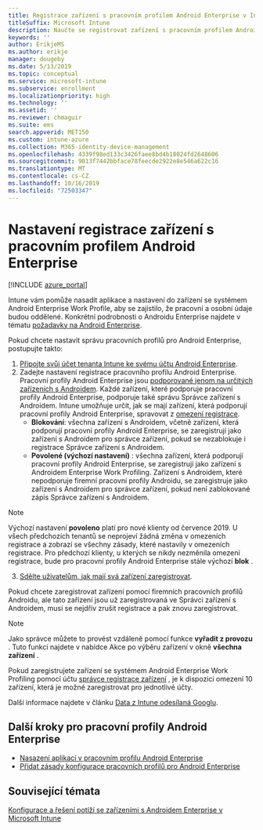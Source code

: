 ```yaml
---
title: Registrace zařízení s pracovním profilem Android Enterprise v Intune
titleSuffix: Microsoft Intune
description: Naučte se registrovat zařízení s pracovním profilem Android Enterprise v Intune.
keywords: ''
author: ErikjeMS
ms.author: erikje
manager: dougeby
ms.date: 5/13/2019
ms.topic: conceptual
ms.service: microsoft-intune
ms.subservice: enrollment
ms.localizationpriority: high
ms.technology: ''
ms.assetid: ''
ms.reviewer: chmaguir
ms.suite: ems
search.appverid: MET150
ms.custom: intune-azure
ms.collection: M365-identity-device-management
ms.openlocfilehash: 4339f98ed133c3426faee8bd4b18024fd2648606
ms.sourcegitcommit: 9013f7442bbface78feecde2922e8e546a622c16
ms.translationtype: MT
ms.contentlocale: cs-CZ
ms.lasthandoff: 10/16/2019
ms.locfileid: "72503347"
---
```

# <a name="set-up-enrollment-of-android-enterprise-work-profile-devices"></a>Nastavení registrace zařízení s pracovním profilem Android Enterprise

[!INCLUDE [azure_portal](../includes/azure_portal.md)]

Intune vám pomůže nasadit aplikace a nastavení do zařízení se systémem Android Enterprise Work Profile, aby se zajistilo, že pracovní a osobní údaje budou oddělené. Konkrétní podrobnosti o Androidu Enterprise najdete v tématu [požadavky na Android Enterprise](https://support.google.com/work/android/answer/6174145?hl=en&ref_topic=6151012).

Pokud chcete nastavit správu pracovních profilů pro Android Enterprise, postupujte takto:

1. [Připojte svůj účet tenanta Intune ke svému účtu Android Enterprise](connect-intune-android-enterprise.md).
2. Zadejte nastavení registrace pracovního profilu Android Enterprise. Pracovní profily Android Enterprise jsou [podporované jenom na určitých zařízeních s Androidem](https://support.google.com/work/android/answer/6174145?hl=en&ref_topic=6151012%20style=%22target=new_window%22). Každé zařízení, které podporuje pracovní profily Android Enterprise, podporuje také správu Správce zařízení s Androidem. Intune umožňuje určit, jak se mají zařízení, která podporují pracovní profily Android Enterprise, spravovat z [omezení registrace](enrollment-restrictions-set.md).
    - **Blokování**: všechna zařízení s Androidem, včetně zařízení, která podporují pracovní profily Android Enterprise, se zaregistrují jako zařízení s Androidem pro správce zařízení, pokud se nezablokuje i registrace Správce zařízení s Androidem. 
    - **Povolené (výchozí nastavení)** : všechna zařízení, která podporují pracovní profily Android Enterprise, se zaregistrují jako zařízení s Androidem Enterprise Work Profiling. Zařízení s Androidem, které nepodporuje firemní pracovní profily Androidu, se zaregistruje jako zařízení s Androidem pro správce zařízení, pokud není zablokované zápis Správce zařízení s Androidem. 
> [!NOTE]
> Výchozí nastavení **povoleno** platí pro nové klienty od července 2019. U všech předchozích tenantů se neprojeví žádná změna v omezeních registrace a zobrazí se všechny zásady, které nastavily v omezeních registrace. Pro předchozí klienty, u kterých se nikdy nezměnila omezení registrace, bude pro pracovní profily Android Enterprise stále výchozí **blok** .

3. [Sdělte uživatelům, jak mají svá zařízení zaregistrovat](/intune-user-help/create-a-work-profile-and-enroll-your-device-in-intune-android).  

Pokud chcete zaregistrovat zařízení pomocí firemních pracovních profilů Androidu, ale tato zařízení jsou už zaregistrovaná ve Správci zařízení s Androidem, musí se nejdřív zrušit registrace a pak znovu zaregistrovat.
> [!NOTE]
> Jako správce můžete to provést vzdáleně pomocí funkce **vyřadit z provozu** . Tuto funkci najdete v nabídce Akce po výběru zařízení v okně **všechna zařízení** .

Pokud zaregistrujete zařízení se systémem Android Enterprise Work Profiling pomocí účtu [správce registrace zařízení](device-enrollment-manager-enroll.md) , je k dispozici omezení 10 zařízení, která je možné zaregistrovat pro jednotlivé účty.

Další informace najdete v článku [Data z Intune odesílaná Googlu](../protect/data-intune-sends-to-google.md).

## <a name="next-steps-for-android-enterprise-work-profiles"></a>Další kroky pro pracovní profily Android Enterprise
- [Nasazení aplikací v pracovním profilu Android Enterprise](../apps/apps-add-android-for-work.md)
- [Přidat zásady konfigurace pracovních profilů pro Android Enterprise](../configuration/device-profiles.md)

## <a name="see-also"></a>Související témata

[Konfigurace a řešení potíží se zařízeními s Androidem Enterprise v Microsoft Intune](https://support.microsoft.com/help/4476974)
